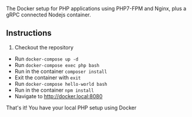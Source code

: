 The Docker setup for PHP applications using PHP7-FPM and Nginx, plus a gRPC connected Nodejs container. 

## Instructions
1. Checkout the repository
* Run `docker-compose up -d`
* Run `docker-compose exec php bash`
* Run in the container `composer install`
* Exit the container with `exit`
* Run `docker-compose hello-world bash`
* Run in the container `npm install`
* Navigate to http://docker.local:8080

That's it! You have your local PHP setup using Docker
